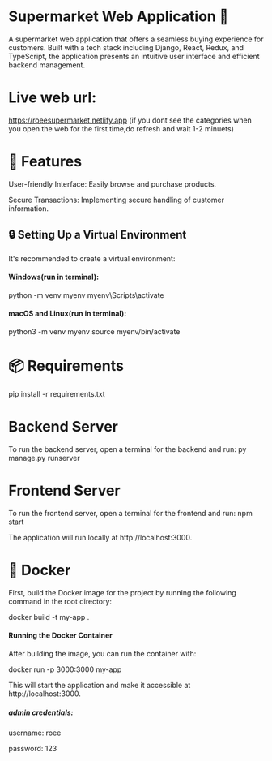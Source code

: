 # Supermarket Web Application 🛒

A supermarket web application that offers a seamless buying experience for customers. Built with a  tech stack including Django, React, Redux, and TypeScript, the application presents an intuitive user interface and efficient backend management.

# Live web url:
 https://roeesupermarket.netlify.app
(if you dont see the categories when you open the web for the first time,do refresh and wait 1-2 minuets)

# 🚀 Features
User-friendly Interface: Easily browse and purchase products.

Secure Transactions: Implementing secure handling of customer information.


## 🔒 Setting Up a Virtual Environment
It's recommended to create a virtual environment:

#### Windows(run in terminal):
python -m venv myenv
myenv\Scripts\activate


#### macOS and Linux(run in terminal):
python3 -m venv myenv
source myenv/bin/activate

# 📦 Requirements
 pip install -r requirements.txt

# Backend Server
To run the backend server, open a terminal for the backend and run:
py manage.py runserver
 
# Frontend Server
To run the frontend server, open a terminal for the frontend and run:
npm start

The application will run locally at http://localhost:3000.


# 🐳 Docker 
First, build the Docker image for the project by running the following command in the root directory:

docker build -t my-app .

#### Running the Docker Container
After building the image, you can run the container with:

docker run -p 3000:3000 my-app

This will start the application and make it accessible at http://localhost:3000.

##### admin credentials:

username: roee

password: 123


